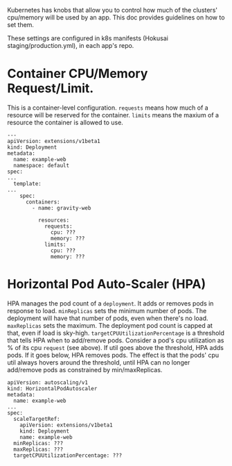 Kubernetes has knobs that allow you to control how much of the clusters' cpu/memory will be used by an app.
This doc provides guidelines on how to set them.

These settings are configured in k8s manifests (Hokusai staging/production.yml), in each app's repo.

# Container CPU/Memory Request/Limit.

This is a container-level configuration. `requests` means how much of a resource will be reserved for the container.
`limits` means the maxium of a resource the container is allowed to use.

```
---
apiVersion: extensions/v1beta1
kind: Deployment
metadata:
  name: example-web
  namespace: default
spec:
...
  template:
...
    spec:
      containers:
        - name: gravity-web

          resources:
            requests:
              cpu: ???
              memory: ???
            limits:
              cpu: ???
              memory: ???
```

# Horizontal Pod Auto-Scaler (HPA)

HPA manages the pod count of a `deployment`. It adds or removes pods in response to load.
`minReplicas` sets the minimum number of pods. The deployment will have that number of pods, even when there's no load.
`maxReplicas` sets the maximum. The deployment pod count is capped at that, even if load is sky-high.
`targetCPUUtilizationPercentage` is a threshold that tells HPA when to add/remove pods.
Consider a pod's cpu utilization as % of its cpu `request` (see above).
If util goes above the threshold, HPA adds pods. If it goes below, HPA removes pods.
The effect is that the pods' cpu util always hovers around the threshold, until HPA can no longer add/remove pods as constrained by min/maxReplicas.

```
apiVersion: autoscaling/v1
kind: HorizontalPodAutoscaler
metadata:
  name: example-web
...
spec:
  scaleTargetRef:
    apiVersion: extensions/v1beta1
    kind: Deployment
    name: example-web
  minReplicas: ???
  maxReplicas: ???
  targetCPUUtilizationPercentage: ???
```
